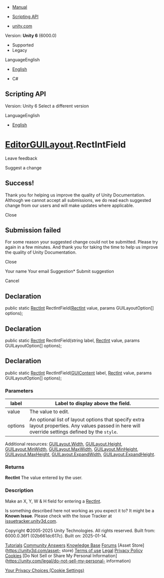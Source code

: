 [ ]()

  * [Manual](../Manual/index.html)
  * [Scripting API](../ScriptReference/index.html)

  * [unity.com](https://unity.com/)

Version: **Unity 6** (6000.0)

  * Supported
  * Legacy

LanguageEnglish

  * [English]()

  * C#

[ ](https://docs.unity3d.com)

## Scripting API

Version: Unity 6 Select a different version

LanguageEnglish

  * [English]()

#  [EditorGUILayout](EditorGUILayout.html).RectIntField

Leave feedback

Suggest a change

## Success!

Thank you for helping us improve the quality of Unity Documentation. Although
we cannot accept all submissions, we do read each suggested change from our
users and will make updates where applicable.

Close

## Submission failed

For some reason your suggested change could not be submitted. Please <a>try
again</a> in a few minutes. And thank you for taking the time to help us
improve the quality of Unity Documentation.

Close

Your name Your email Suggestion* Submit suggestion

Cancel

[ ]()

## Declaration

public static [RectInt](RectInt.html) RectIntField([RectInt](RectInt.html)
value, params GUILayoutOption[] options);

## Declaration

public static [RectInt](RectInt.html) RectIntField(string label,
[RectInt](RectInt.html) value, params GUILayoutOption[] options);

## Declaration

public static [RectInt](RectInt.html)
RectIntField([GUIContent](GUIContent.html) label, [RectInt](RectInt.html)
value, params GUILayoutOption[] options);

### Parameters

label | Label to display above the field.  
---|---  
value | The value to edit.  
options | An optional list of layout options that specify extra layout properties. Any values passed in here will override settings defined by the `style`.  
Additional resources: [GUILayout.Width](GUILayout.Width.html),
[GUILayout.Height](GUILayout.Height.html),
[GUILayout.MinWidth](GUILayout.MinWidth.html),
[GUILayout.MaxWidth](GUILayout.MaxWidth.html),
[GUILayout.MinHeight](GUILayout.MinHeight.html),
[GUILayout.MaxHeight](GUILayout.MaxHeight.html),
[GUILayout.ExpandWidth](GUILayout.ExpandWidth.html),
[GUILayout.ExpandHeight](GUILayout.ExpandHeight.html).  
  
### Returns

**RectInt** The value entered by the user.

### Description

Make an X, Y, W & H field for entering a [RectInt](RectInt.html).

Is something described here not working as you expect it to? It might be a
**Known Issue**. Please check with the Issue Tracker at
[issuetracker.unity3d.com](https://issuetracker.unity3d.com).

Copyright ©2005-2025 Unity Technologies. All rights reserved. Built from:
6000.0.36f1 (02b661dc617c). Built on: 2025-01-14.

[Tutorials](https://unity3d.com/learn) [Community
Answers](https://answers.unity3d.com) [Knowledge
Base](https://support.unity3d.com/hc/en-us)
[Forums](https://forum.unity3d.com) [Asset Store](https://unity3d.com/asset-
store) [Terms of use](https://docs.unity3d.com/Manual/TermsOfUse.html)
[Legal](https://unity.com/legal) [Privacy
Policy](https://unity.com/legal/privacy-policy)
[Cookies](https://unity.com/legal/cookie-policy) [Do Not Sell or Share My
Personal Information](https://unity.com/legal/do-not-sell-my-personal-
information)

[Your Privacy Choices (Cookie Settings)](javascript:void\(0\);)

